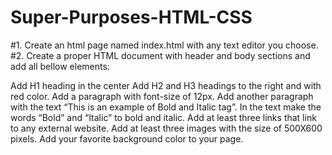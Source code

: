 # Super-Purposes-HTML-CSS

#1. Create an html page named index.html with any text editor you choose.
#2. Create a proper HTML document with header and body sections and add all bellow elements:

Add H1 heading in the center
Add H2 and H3 headings to the right and with red color.
Add a paragraph with font-size of 12px.
Add another paragraph with the text “This is an example of Bold and
Italic tag”. In the text make the words “Bold” and “Italic” to bold
and italic.
Add at least three links that link to any external website.
Add at least three images with the size of 500X600 pixels.
Add your favorite background color to your page. 
